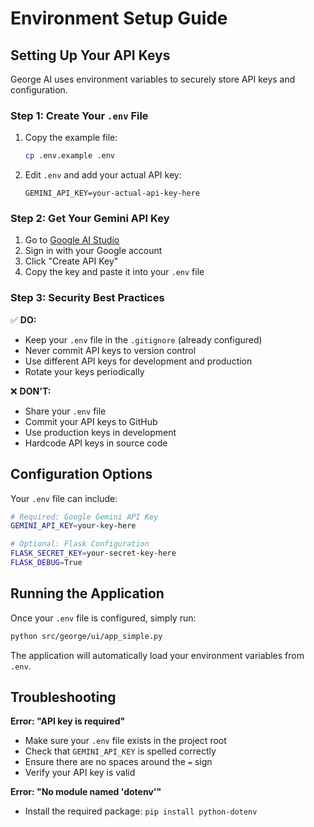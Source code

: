 # Environment Setup Guide

## Setting Up Your API Keys

George AI uses environment variables to securely store API keys and configuration.

### Step 1: Create Your `.env` File

1. Copy the example file:
   ```bash
   cp .env.example .env
   ```

2. Edit `.env` and add your actual API key:
   ```
   GEMINI_API_KEY=your-actual-api-key-here
   ```

### Step 2: Get Your Gemini API Key

1. Go to [Google AI Studio](https://makersuite.google.com/app/apikey)
2. Sign in with your Google account
3. Click "Create API Key"
4. Copy the key and paste it into your `.env` file

### Step 3: Security Best Practices

✅ **DO:**
- Keep your `.env` file in the `.gitignore` (already configured)
- Never commit API keys to version control
- Use different API keys for development and production
- Rotate your keys periodically

❌ **DON'T:**
- Share your `.env` file
- Commit your API keys to GitHub
- Use production keys in development
- Hardcode API keys in source code

## Configuration Options

Your `.env` file can include:

```bash
# Required: Google Gemini API Key
GEMINI_API_KEY=your-key-here

# Optional: Flask Configuration
FLASK_SECRET_KEY=your-secret-key-here
FLASK_DEBUG=True
```

## Running the Application

Once your `.env` file is configured, simply run:

```bash
python src/george/ui/app_simple.py
```

The application will automatically load your environment variables from `.env`.

## Troubleshooting

**Error: "API key is required"**
- Make sure your `.env` file exists in the project root
- Check that `GEMINI_API_KEY` is spelled correctly
- Ensure there are no spaces around the `=` sign
- Verify your API key is valid

**Error: "No module named 'dotenv'"**
- Install the required package: `pip install python-dotenv`
